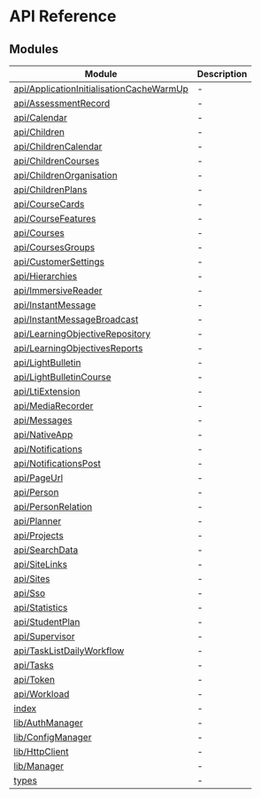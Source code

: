 # API Reference

## Modules

| Module | Description |
| ------ | ------ |
| [api/ApplicationInitialisationCacheWarmUp](api/ApplicationInitialisationCacheWarmUp/index.md) | - |
| [api/AssessmentRecord](api/AssessmentRecord/index.md) | - |
| [api/Calendar](api/Calendar/index.md) | - |
| [api/Children](api/Children/index.md) | - |
| [api/ChildrenCalendar](api/ChildrenCalendar/index.md) | - |
| [api/ChildrenCourses](api/ChildrenCourses/index.md) | - |
| [api/ChildrenOrganisation](api/ChildrenOrganisation/index.md) | - |
| [api/ChildrenPlans](api/ChildrenPlans/index.md) | - |
| [api/CourseCards](api/CourseCards/index.md) | - |
| [api/CourseFeatures](api/CourseFeatures/index.md) | - |
| [api/Courses](api/Courses/index.md) | - |
| [api/CoursesGroups](api/CoursesGroups/index.md) | - |
| [api/CustomerSettings](api/CustomerSettings/index.md) | - |
| [api/Hierarchies](api/Hierarchies/index.md) | - |
| [api/ImmersiveReader](api/ImmersiveReader/index.md) | - |
| [api/InstantMessage](api/InstantMessage/index.md) | - |
| [api/InstantMessageBroadcast](api/InstantMessageBroadcast/index.md) | - |
| [api/LearningObjectiveRepository](api/LearningObjectiveRepository/index.md) | - |
| [api/LearningObjectivesReports](api/LearningObjectivesReports/index.md) | - |
| [api/LightBulletin](api/LightBulletin/index.md) | - |
| [api/LightBulletinCourse](api/LightBulletinCourse/index.md) | - |
| [api/LtiExtension](api/LtiExtension/index.md) | - |
| [api/MediaRecorder](api/MediaRecorder/index.md) | - |
| [api/Messages](api/Messages/index.md) | - |
| [api/NativeApp](api/NativeApp/index.md) | - |
| [api/Notifications](api/Notifications/index.md) | - |
| [api/NotificationsPost](api/NotificationsPost/index.md) | - |
| [api/PageUrl](api/PageUrl/index.md) | - |
| [api/Person](api/Person/index.md) | - |
| [api/PersonRelation](api/PersonRelation/index.md) | - |
| [api/Planner](api/Planner/index.md) | - |
| [api/Projects](api/Projects/index.md) | - |
| [api/SearchData](api/SearchData/index.md) | - |
| [api/SiteLinks](api/SiteLinks/index.md) | - |
| [api/Sites](api/Sites/index.md) | - |
| [api/Sso](api/Sso/index.md) | - |
| [api/Statistics](api/Statistics/index.md) | - |
| [api/StudentPlan](api/StudentPlan/index.md) | - |
| [api/Supervisor](api/Supervisor/index.md) | - |
| [api/TaskListDailyWorkflow](api/TaskListDailyWorkflow/index.md) | - |
| [api/Tasks](api/Tasks/index.md) | - |
| [api/Token](api/Token/index.md) | - |
| [api/Workload](api/Workload/index.md) | - |
| [index](index/index.md) | - |
| [lib/AuthManager](lib/AuthManager/index.md) | - |
| [lib/ConfigManager](lib/ConfigManager/index.md) | - |
| [lib/HttpClient](lib/HttpClient/index.md) | - |
| [lib/Manager](lib/Manager/index.md) | - |
| [types](types/index.md) | - |

